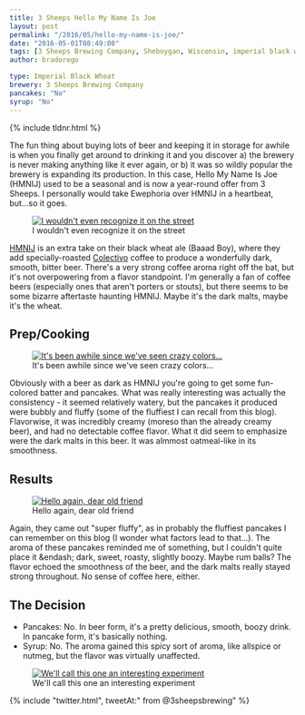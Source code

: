```yaml
---
title: 3 Sheeps Hello My Name Is Joe
layout: post
permalink: "/2016/05/hello-my-name-is-joe/"
date: "2016-05-01T08:49:00"
tags: [3 Sheeps Brewing Company, Sheboygan, Wisconsin, imperial black wheat coffee ale, coffee ale, wheat beer]
author: bradorego

type: Imperial Black Wheat
brewery: 3 Sheeps Brewing Company
pancakes: "No"
syrup: "No"
---
```


{% include tldnr.html %}

The fun thing about buying lots of beer and keeping it in storage for awhile is when you finally get around to drinking it and you discover a) the brewery is never making anything like it ever again, or b) it was so wildly popular the brewery is expanding its production. In this case, Hello My Name Is Joe (HMNIJ) used to be a seasonal and is now a year-round offer from 3 Sheeps. I personally would take Ewephoria over HMNIJ in a heartbeat, but...so it goes.

<figure class="imageWrap">
  <a href="{{ site.url }}/assets/full/hellomynameisjoe/beer.jpg" target="_blank">
    <img src="{{ site.url }}/assets/compressed/hellomynameisjoe/beer.jpg" alt="I wouldn't even recognize it on the street" />
  </a>
  <figcaption>
    I wouldn't even recognize it on the street
  </figcaption>
</figure>

<a href="http://www.3sheepsbrewing.com/beer/hello-my-name-is-joe/" target="_blank">HMNIJ</a> is an extra take on their black wheat ale (Baaad Boy), where they add specially-roasted <a href="http://colectivocoffee.com/" target="_blank">Colectivo</a> coffee to produce a wonderfully dark, smooth, bitter beer. There's a very strong coffee aroma right off the bat, but it's not overpowering from a flavor standpoint. I'm generally a fan of coffee beers (especially ones that aren't porters or stouts), but there seems to be some bizarre aftertaste haunting HMNIJ. Maybe it's the dark malts, maybe it's the wheat.

## Prep/Cooking

<figure class="imageWrap">
  <a href="{{ site.url }}/assets/full/hellomynameisjoe/batter.jpg" target="_blank">
    <img src="{{ site.url }}/assets/compressed/hellomynameisjoe/batter.jpg" alt="It's been awhile since we've seen crazy colors..." />
  </a>
  <figcaption>
    It's been awhile since we've seen crazy colors...
  </figcaption>
</figure>

Obviously with a beer as dark as HMNIJ you're going to get some fun-colored batter and pancakes. What was really interesting was actually the consistency - it seemed relatively watery, but the pancakes it produced were bubbly and fluffy (some of the fluffiest I can recall from this blog). Flavorwise, it was incredibly creamy (moreso than the already creamy beer), and had no detectable coffee flavor. What it did seem to emphasize were the dark malts in this beer. It was almmost oatmeal-like in its smoothness.

## Results

<figure class="imageWrap">
  <a href="{{ site.url }}/assets/full/hellomynameisjoe/pancakes.jpg" target="_blank">
    <img src="{{ site.url }}/assets/compressed/hellomynameisjoe/pancakes.jpg" alt="Hello again, dear old friend" />
  </a>
  <figcaption>
    Hello again, dear old friend
  </figcaption>
</figure>

Again, they came out "super fluffy", as in probably the fluffiest pancakes I can remember on this blog (I wonder what factors lead to that...). The aroma of these pancakes reminded me of something, but I couldn't quite place it &endash; dark, sweet, roasty, slightly boozy. Maybe rum balls? The flavor echoed the smoothness of the beer, and the dark malts really stayed strong throughout. No sense of coffee here, either.

## The Decision

* Pancakes: No. In beer form, it's a pretty delicious, smooth, boozy drink. In pancake form, it's basically nothing.
* Syrup: No. The aroma gained this spicy sort of aroma, like allspice or nutmeg, but the flavor was virtually unaffected.


<figure class="imageWrap">
  <a href="{{ site.url }}/assets/full/hellomynameisjoe/syrup.jpg" target="_blank">
    <img src="{{ site.url }}/assets/compressed/hellomynameisjoe/syrup.jpg" alt="We'll call this one an interesting experiment" />
  </a>
  <figcaption>
    We'll call this one an interesting experiment
  </figcaption>
</figure>

{% include "twitter.html", tweetAt:" from @3sheepsbrewing" %}

